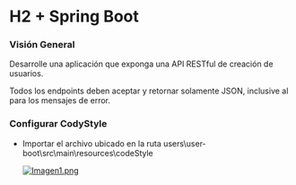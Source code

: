# H2 + Spring Boot

### Visión General

 Desarrolle una aplicación que exponga una API RESTful de creación de usuarios.
 
 Todos los endpoints deben aceptar y retornar solamente JSON, inclusive al para los mensajes de error.
 
 ### Configurar CodyStyle
 
  - Importar el archivo ubicado en la ruta users\user-boot\src\main\resources\codeStyle
	
	[![Imagen1.png](https://i.postimg.cc/139dsvST/Imagen1.png)](https://postimg.cc/ZCMHLFCF)

